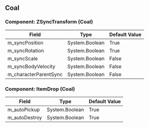 ## Coal

### Component: ZSyncTransform (Coal)

|Field|Type|Default Value|
|-----|----|-------------|
|m_syncPosition|System.Boolean|True|
|m_syncRotation|System.Boolean|True|
|m_syncScale|System.Boolean|False|
|m_syncBodyVelocity|System.Boolean|False|
|m_characterParentSync|System.Boolean|False|

### Component: ItemDrop (Coal)

|Field|Type|Default Value|
|-----|----|-------------|
|m_autoPickup|System.Boolean|True|
|m_autoDestroy|System.Boolean|True|

